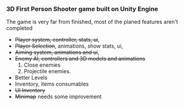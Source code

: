 ### 3D First Person Shooter game built on Unity Engine

The game is very far from finished, most of the planed features aren't completed
* ~~Player system, controller, stats, ui~~,
* ~~Player Selection~~, animations, show stats, ui,
* ~~Aiming system, animations and ui~~,
* ~~Enemy AI, controllers and 3D models and animations~~
  1. Close enemies
  2. Projectile enemies.
* Better Levels
* Inventory, items consumables
* ~~UI Inventory~~
* ~~Minimap~~ needs some improvement
